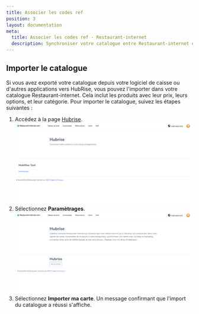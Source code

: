 ```yaml
---
title: Associer les codes ref
position: 3
layout: documentation
meta:
  title: Associer les codes ref - Restaurant-internet
  description: Synchroniser votre catalogue entre Restaurant-internet et HubRise, et retrouver les codes ref des articles.
---
```


## Importer le catalogue

Si vous avez exporté votre catalogue depuis votre logiciel de caisse ou d'autres applications vers HubRise, vous pouvez l'importer dans votre catalogue Restaurant-internet. Cela inclut les produits avec leur prix, leurs options, et leur catégorie. Pour importer le catalogue, suivez les étapes suivantes :

1. Accédez à la page [Hubrise](https://cockpit.restaurant-internet.com/premium/hubrise).
   ![Associer les codes ref - Configuration HubRise](../images/008-fr-restaurant-internet-parametres-hubrise.png)
1. Sélectionnez **Paramètrages**.
   ![Associer les codes ref - Informations connexion HubRise](../images/005-fr-restaurant-internet-configuration-hubrise.png)
1. Sélectionnez **Importer ma carte**. Un message confirmant que l'import du catalogue a réussi s'affiche.